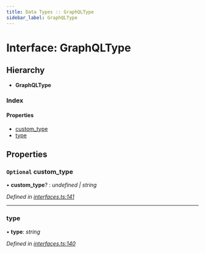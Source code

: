 ```yaml
---
title: Data Types :: GraphQLType
sidebar_label: GraphQLType
---
```


# Interface: GraphQLType

## Hierarchy

* **GraphQLType**

### Index

#### Properties

* [custom_type](graphqltype.md#optional-custom_type)
* [type](graphqltype.md#type)

## Properties

### `Optional` custom_type

• **custom_type**? : *undefined | string*

*Defined in [interfaces.ts:141](https://github.com/terascope/teraslice/blob/6e018493/packages/data-types/src/interfaces.ts#L141)*

___

###  type

• **type**: *string*

*Defined in [interfaces.ts:140](https://github.com/terascope/teraslice/blob/6e018493/packages/data-types/src/interfaces.ts#L140)*
